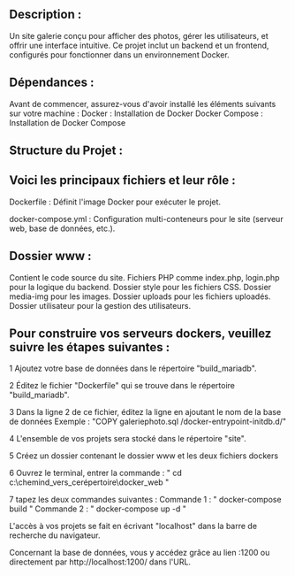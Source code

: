 Description :
-
Un site galerie conçu pour afficher des photos, gérer les utilisateurs, et offrir une interface intuitive. 
Ce projet inclut un backend et un frontend, configurés pour fonctionner dans un environnement Docker.


Dépendances :
-
Avant de commencer, assurez-vous d'avoir installé les éléments suivants sur votre machine :
Docker : Installation de Docker
Docker Compose : Installation de Docker Compose


Structure du Projet :
-

Voici les principaux fichiers et leur rôle :
-
Dockerfile : Définit l'image Docker pour exécuter le projet.

docker-compose.yml : Configuration multi-conteneurs pour le site (serveur web, base de données, etc.).

Dossier www :
-
Contient le code source du site.
Fichiers PHP comme index.php, login.php pour la logique du backend.
Dossier style pour les fichiers CSS.
Dossier media-img pour les images.
Dossier uploads pour les fichiers uploadés.
Dossier utilisateur pour la gestion des utilisateurs.

Pour construire vos serveurs dockers, veuillez suivre les étapes suivantes :
-
1 Ajoutez votre base de données dans le répertoire "build_mariadb".

2 Éditez le fichier "Dockerfile" qui se trouve dans le répertoire "build_mariadb".

3 Dans la ligne 2 de ce fichier, éditez la ligne en ajoutant le nom de la base de données 
  Exemple : "COPY galeriephoto.sql /docker-entrypoint-initdb.d/"

4 L'ensemble de vos projets sera stocké dans le répertoire "site".

5 Créez un dossier contenant le dossier www et les deux fichiers dockers

6 Ouvrez le terminal, entrer la commande : " cd c:\chemind_vers_cerépertoire\docker_web "

7 tapez les deux commandes suivantes : 
  Commande 1 : " docker-compose build "
  Commande 2 : " docker-compose up -d "


L'accès à vos projets se fait en écrivant "localhost" dans la barre de recherche du navigateur.

Concernant la base de données, vous y accédez grâce au lien :1200 ou directement par http://localhost:1200/  dans l'URL.

